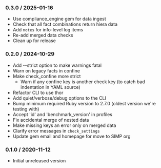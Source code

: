 ### 0.3.0 / 2025-01-16
* Use compliance_engine gem for data ingest
* Check that all fact combinations return hiera data
* Add `notes` for info-level log items
* Re-add merged data checks
* Clean up for release

### 0.2.0 / 2024-10-29
* Add --strict option to make warnings fatal
* Warn on legacy facts in confine
* Make check_confine more strict
    - Warn if any confine key is another check key (to catch bad indentation in YAML source)
* Refactor CLI to use thor
* Add quiet/verbose/debug options to the CLI
* Bump minimum required Ruby version to 2.7.0 (oldest version we're testing with)
* Accept 'id' and 'benchmark_version' in profiles
* Fix accidental merge of nested data
* Make missing keys an error only on merged data
* Clarify error messages in `check_settings`
* Update gem email and homepage for move to SIMP org

### 0.1.0 / 2020-11-12
* Initial unreleased version
